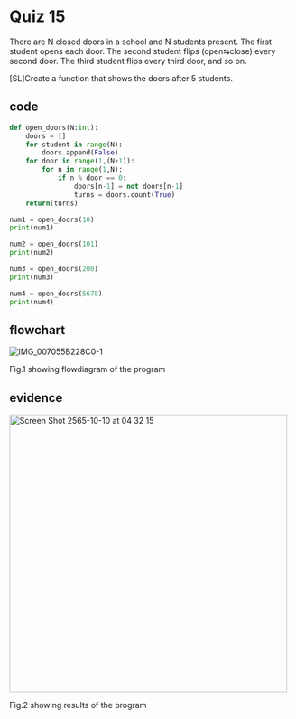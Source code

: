 # Quiz 15

There are N closed doors in a school and N students present. The first student opens each door. The second student flips (open⇆close) every second door. The third student flips every third door, and so on. 

[SL]Create a function that shows the doors after 5 students.

## code

```py
def open_doors(N:int):
    doors = []
    for student in range(N):
        doors.append(False)
    for door in range(1,(N+1)):
        for n in range(1,N):
            if n % door == 0:
                doors[n-1] = not doors[n-1]
                turns = doors.count(True)
    return(turns)

num1 = open_doors(10)
print(num1)

num2 = open_doors(101)
print(num2)

num3 = open_doors(200)
print(num3)

num4 = open_doors(5678)
print(num4)                                                                           
```

## flowchart

![IMG_007055B228C0-1](https://user-images.githubusercontent.com/111941936/194778971-edb9fb92-e977-4e9a-9677-192bed954e70.jpeg)

Fig.1 showing flowdiagram of the program

## evidence

<img width="492" alt="Screen Shot 2565-10-10 at 04 32 15" src="https://user-images.githubusercontent.com/111941936/194776027-11c70a92-ae5f-4b1d-80a8-fdf4dd7f7c4b.png">

Fig.2 showing results of the program
